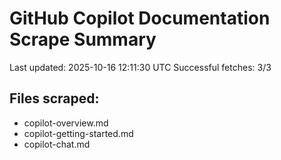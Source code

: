 # GitHub Copilot Documentation Scrape Summary

Last updated: 2025-10-16 12:11:30 UTC
Successful fetches: 3/3

## Files scraped:
- copilot-overview.md
- copilot-getting-started.md
- copilot-chat.md

